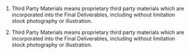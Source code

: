 1. Third Party Materials means proprietary third party materials which are incorporated into the Final Deliverables, including without limitation stock photography or illustration.

2. Third Party Materials means proprietary third party materials which are incorporated into the Final Deliverables, including without limitation stock photography or illustration.